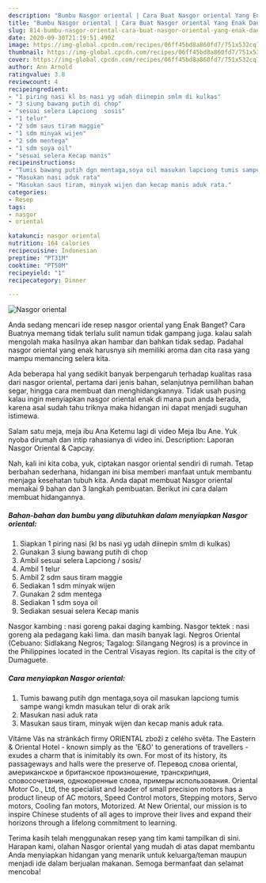 ```yaml
---
description: "Bumbu Nasgor oriental | Cara Buat Nasgor oriental Yang Enak Dan Mudah"
title: "Bumbu Nasgor oriental | Cara Buat Nasgor oriental Yang Enak Dan Mudah"
slug: 814-bumbu-nasgor-oriental-cara-buat-nasgor-oriental-yang-enak-dan-mudah
date: 2020-09-30T21:19:51.490Z
image: https://img-global.cpcdn.com/recipes/06ff45bd8a860fd7/751x532cq70/nasgor-oriental-foto-resep-utama.jpg
thumbnail: https://img-global.cpcdn.com/recipes/06ff45bd8a860fd7/751x532cq70/nasgor-oriental-foto-resep-utama.jpg
cover: https://img-global.cpcdn.com/recipes/06ff45bd8a860fd7/751x532cq70/nasgor-oriental-foto-resep-utama.jpg
author: Ann Arnold
ratingvalue: 3.8
reviewcount: 4
recipeingredient:
- "1 piring nasi kl bs nasi yg udah diinepin smlm di kulkas"
- "3 siung bawang putih di chop"
- "sesuai selera Lapciong  sosis"
- "1 telur"
- "2 sdm saus tiram maggie"
- "1 sdm minyak wijen"
- "2 sdm mentega"
- "1 sdm soya oil"
- "sesuai selera Kecap manis"
recipeinstructions:
- "Tumis bawang putih dgn mentaga,soya oil masukan lapciong tumis sampe wangi kmdn masukan telur di orak arik"
- "Masukan nasi aduk rata"
- "Masukan saus tiram, minyak wijen dan kecap manis aduk rata."
categories:
- Resep
tags:
- nasgor
- oriental

katakunci: nasgor oriental 
nutrition: 164 calories
recipecuisine: Indonesian
preptime: "PT31M"
cooktime: "PT50M"
recipeyield: "1"
recipecategory: Dinner

---
```



![Nasgor oriental](https://img-global.cpcdn.com/recipes/06ff45bd8a860fd7/751x532cq70/nasgor-oriental-foto-resep-utama.jpg)

Anda sedang mencari ide resep nasgor oriental yang Enak Banget? Cara Buatnya memang tidak terlalu sulit namun tidak gampang juga. kalau salah mengolah maka hasilnya akan hambar dan bahkan tidak sedap. Padahal nasgor oriental yang enak harusnya sih memiliki aroma dan cita rasa yang mampu memancing selera kita.

Ada beberapa hal yang sedikit banyak berpengaruh terhadap kualitas rasa dari nasgor oriental, pertama dari jenis bahan, selanjutnya pemilihan bahan segar, hingga cara membuat dan menghidangkannya. Tidak usah pusing kalau ingin menyiapkan nasgor oriental enak di mana pun anda berada, karena asal sudah tahu triknya maka hidangan ini dapat menjadi suguhan istimewa.

Salam satu meja, meja ibu Ana Ketemu lagi di video Meja Ibu Ane. Yuk nyoba dirumah dan intip rahasianya di video ini. Description: Laporan Nasgor Oriental &amp; Capcay.


Nah, kali ini kita coba, yuk, ciptakan nasgor oriental sendiri di rumah. Tetap berbahan sederhana, hidangan ini bisa memberi manfaat untuk membantu menjaga kesehatan tubuh kita. Anda dapat membuat Nasgor oriental memakai 9 bahan dan 3 langkah pembuatan. Berikut ini cara dalam membuat hidangannya.

<!--inarticleads1-->

##### Bahan-bahan dan bumbu yang dibutuhkan dalam menyiapkan Nasgor oriental:

1. Siapkan 1 piring nasi (kl bs nasi yg udah diinepin smlm di kulkas)
1. Gunakan 3 siung bawang putih di chop
1. Ambil sesuai selera Lapciong / sosis/
1. Ambil 1 telur
1. Ambil 2 sdm saus tiram maggie
1. Sediakan 1 sdm minyak wijen
1. Gunakan 2 sdm mentega
1. Sediakan 1 sdm soya oil
1. Sediakan sesuai selera Kecap manis


Nasgor kambing : nasi goreng pakai daging kambing. Nasgor tektek : nasi goreng ala pedagang kaki lima. dan masih banyak lagi. Negros Oriental (Cebuano: Sidlakang Negros; Tagalog: Silangang Negros) is a province in the Philippines located in the Central Visayas region. Its capital is the city of Dumaguete. 

<!--inarticleads2-->

##### Cara menyiapkan Nasgor oriental:

1. Tumis bawang putih dgn mentaga,soya oil masukan lapciong tumis sampe wangi kmdn masukan telur di orak arik
1. Masukan nasi aduk rata
1. Masukan saus tiram, minyak wijen dan kecap manis aduk rata.


Vítáme Vás na stránkách firmy ORIENTAL zboží z celého světa. The Eastern &amp; Oriental Hotel - known simply as the &#39;E&amp;O&#39; to generations of travellers - exudes a charm that is inimitably its own. For most of its history, its passageways and halls were the preserve of. Перевод слова oriental, американское и британское произношение, транскрипция, словосочетания, однокоренные слова, примеры использования. Oriental Motor Co., Ltd, the specialist and leader of small precision motors has a product lineup of AC motors, Speed Control motors, Stepping motors, Servo motors, Cooling fan motors, Motorized. At New Oriental, our mission is to inspire Chinese students of all ages to improve their lives and expand their horizons through a lifelong commitment to learning. 

Terima kasih telah menggunakan resep yang tim kami tampilkan di sini. Harapan kami, olahan Nasgor oriental yang mudah di atas dapat membantu Anda menyiapkan hidangan yang menarik untuk keluarga/teman maupun menjadi ide dalam berjualan makanan. Semoga bermanfaat dan selamat mencoba!
